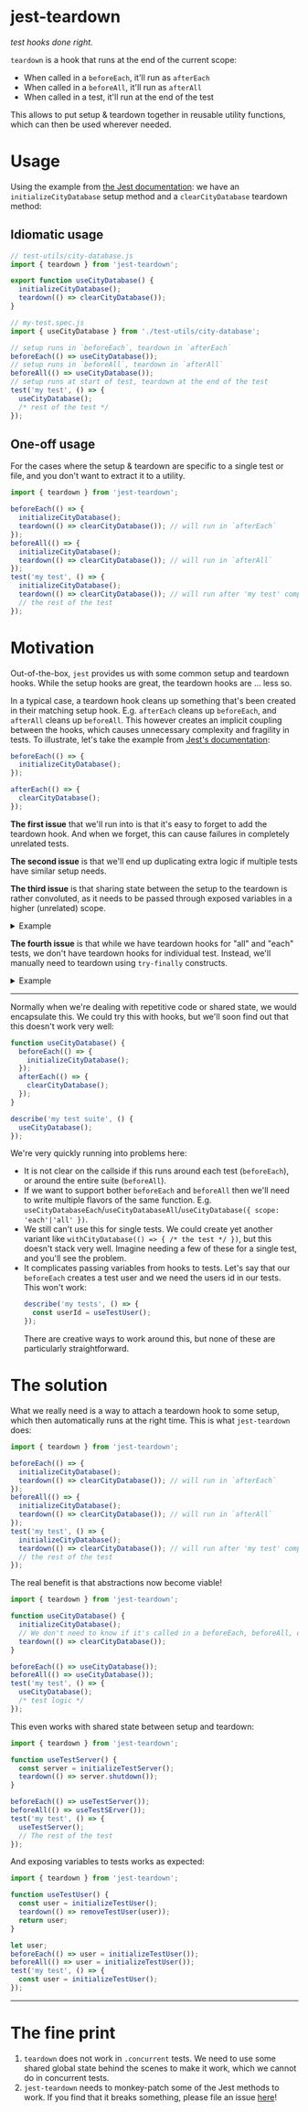 # jest-teardown

_test hooks done right._

`teardown` is a hook that runs at the end of the current scope:

- When called in a `beforeEach`, it'll run as `afterEach`
- When called in a `beforeAll`, it'll run as `afterAll`
- When called in a test, it'll run at the end of the test

This allows to put setup & teardown together in reusable utility functions, which can then be used wherever needed.

# Usage
Using the example from [the Jest documentation](https://jestjs.io/docs/setup-teardown): we have an `initializeCityDatabase` setup method and a `clearCityDatabase` teardown method:

## Idiomatic usage

```javascript
// test-utils/city-database.js
import { teardown } from 'jest-teardown';

export function useCityDatabase() {
  initializeCityDatabase();
  teardown(() => clearCityDatabase());
}

// my-test.spec.js
import { useCityDatabase } from './test-utils/city-database';

// setup runs in `beforeEach`, teardown in `afterEach`
beforeEach(() => useCityDatabase());
// setup runs in `beforeAll`, teardown in `afterAll`
beforeAll(() => useCityDatabase());
// setup runs at start of test, teardown at the end of the test
test('my test', () => {
  useCityDatabase();
  /* rest of the test */
});
```


## One-off usage

For the cases where the setup & teardown are specific to a single test or file, and you don't want to extract it to a utility.

```javascript
import { teardown } from 'jest-teardown';

beforeEach(() => {
  initializeCityDatabase();
  teardown(() => clearCityDatabase()); // will run in `afterEach`
});
beforeAll(() => {
  initializeCityDatabase();
  teardown(() => clearCityDatabase()); // will run in `afterAll`
});
test('my test', () => {
  initializeCityDatabase();
  teardown(() => clearCityDatabase()); // will run after 'my test' completes
  // the rest of the test
});
```


# Motivation

Out-of-the-box, `jest` provides us with some common setup and teardown hooks. While the setup hooks are great, the teardown hooks are ... less so.

In a typical case, a teardown hook cleans up something that's been created in their matching setup hook.
E.g. `afterEach` cleans up `beforeEach`, and `afterAll` cleans up `beforeAll`.
This however creates an implicit coupling between the hooks, which causes unnecessary complexity and fragility in tests.
To illustrate, let's take the example from [Jest's documentation](https://jestjs.io/docs/setup-teardown):

```javascript
beforeEach(() => {
  initializeCityDatabase();
});

afterEach(() => {
  clearCityDatabase();
});
```

**The first issue** that we'll run into is that it's easy to forget to add the teardown hook. And when we forget, this can cause failures in completely unrelated tests.

**The second issue** is that we'll end up duplicating extra logic if multiple tests have similar setup needs.

**The third issue** is that sharing state between the setup to the teardown is rather convoluted, as it needs to be passed through exposed variables in a higher (unrelated) scope.
<details>
<summary>Example</summary>

```javascript
// Server isn't accessed by the tests, but we're still forced to keep track of it for the `afterEach` hook.
let server;

beforeEach(() => {
  server = initializeTestServer();
});

afterEach(() => {
  server?.shutdown();
});
```

-----

</details>


**The fourth issue** is that while we have teardown hooks for "all" and "each" tests, we don't have teardown hooks for individual test. Instead, we'll manually need to teardown using `try-finally` constructs.
<details>
  <summary>Example</summary>

  ```javascript
  // If we only need the city database in some isolated test(s), then we'll need to write something convoluted like this:

  it('does something', () => {
    try {
      initializeCityDatabase();
      /* The actual test */
    } finally {
      clearCityDatabase();
    }
  });

  // And it gets worse when we need to share state with our teardown:

  it('does something', () => {
    let server;
    try {
      server = initializeTestServer();
      /* The actual test */
    } finally {
      server?.shutdown();
    }
  });
  ```

</details>

----

Normally when we're dealing with repetitive code or shared state, we would encapsulate this. We could try this with hooks, but we'll soon find out that this doesn't work very well:

```javascript
function useCityDatabase() {
  beforeEach(() => {
    initializeCityDatabase();
  });
  afterEach(() => {
    clearCityDatabase();
  });
}

describe('my test suite', () {
  useCityDatabase();
});
```

We're very quickly running into problems here:
- It is not clear on the callside if this runs around each test (`beforeEach`), or around the entire suite (`beforeAll`).
- If we want to support bother `beforeEach` and `beforeAll` then we'll need to write multiple flavors of the same function. E.g. `useCityDatabaseEach`/`useCityDatabaseAll`/`useCityDatabase({ scope: 'each'|'all' })`.
- We still can't use this for single tests. We could create yet another variant like `withCityDatabase(() => { /* the test */ })`, but this doesn't stack very well. Imagine needing a few of these for a single test, and you'll see the problem.
- It complicates passing variables from hooks to tests. Let's say that our `beforeEach` creates a test user and we need the users id in our tests. This won't work:
  ```javascript
  describe('my tests', () => {
    const userId = useTestUser();
  });
  ```
  There are creative ways to work around this, but none of these are particularly straightforward.

# The solution

What we really need is a way to attach a teardown hook to some setup, which then automatically runs at the right time. This is what `jest-teardown` does:

```javascript
import { teardown } from 'jest-teardown';

beforeEach(() => {
  initializeCityDatabase();
  teardown(() => clearCityDatabase()); // will run in `afterEach`
});
beforeAll(() => {
  initializeCityDatabase();
  teardown(() => clearCityDatabase()); // will run in `afterAll`
});
test('my test', () => {
  initializeCityDatabase();
  teardown(() => clearCityDatabase()); // will run after 'my test' completes
  // the rest of the test
});
```

The real benefit is that abstractions now become viable!

```javascript
import { teardown } from 'jest-teardown';

function useCityDatabase() {
  initializeCityDatabase();
  // We don't need to know if it's called in a beforeEach, beforeAll, or in a test. jest-teardown handles that for us.
  teardown(() => clearCityDatabase());
}

beforeEach(() => useCityDatabase());
beforeAll(() => useCityDatabase());
test('my test', () => {
  useCityDatabase();
  /* test logic */
});
```

This even works with shared state between setup and teardown:

```javascript
import { teardown } from 'jest-teardown';

function useTestServer() {
  const server = initializeTestServer();
  teardown(() => server.shutdown());
}

beforeEach(() => useTestServer());
beforeAll(() => useTestSErver());
test('my test', () => {
  useTestServer();
  // The rest of the test
});
```

And exposing variables to tests works as expected:

```javascript
import { teardown } from 'jest-teardown';

function useTestUser() {
  const user = initializeTestUser();
  teardown(() => removeTestUser(user));
  return user;
}

let user;
beforeEach(() => user = initializeTestUser());
beforeAll(() => user = initializeTestUser());
test('my test', () => {
  const user = initializeTestUser();
});
```

----

# The fine print

1. `teardown` does not work in `.concurrent` tests. We need to use some shared global state behind the scenes to make it work, which we cannot do in concurrent tests.
2. `jest-teardown` needs to monkey-patch some of the Jest methods to work. If you find that it breaks something, please file an issue [here](https://github.com/TiddoLangerak/jest-teardown/issues)!
